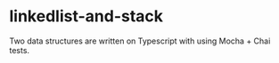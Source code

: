 # linkedlist-and-stack
Two data structures are written on Typescript with using Mocha + Chai tests.
